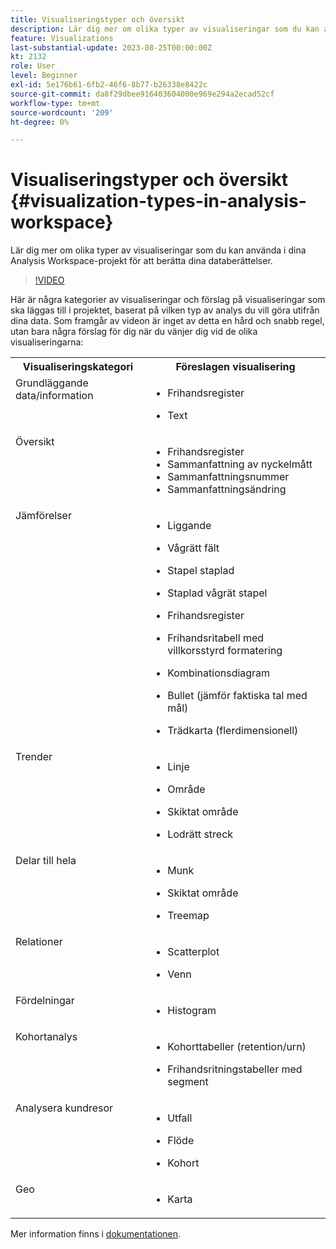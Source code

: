 ```yaml
---
title: Visualiseringstyper och översikt
description: Lär dig mer om olika typer av visualiseringar som du kan använda i dina Analysis Workspace-projekt för att berätta dina databerättelser.
feature: Visualizations
last-substantial-update: 2023-08-25T00:00:00Z
kt: 2132
role: User
level: Beginner
exl-id: 5e176b61-6fb2-46f6-8b77-b26338e8422c
source-git-commit: da8f29dbee916403604000e969e294a2ecad52cf
workflow-type: tm+mt
source-wordcount: '209'
ht-degree: 0%

---
```


# Visualiseringstyper och översikt {#visualization-types-in-analysis-workspace}

Lär dig mer om olika typer av visualiseringar som du kan använda i dina Analysis Workspace-projekt för att berätta dina databerättelser.

>[!VIDEO](https://video.tv.adobe.com/v/23994/?quality=12&learn=on)

Här är några kategorier av visualiseringar och förslag på visualiseringar som ska läggas till i projektet, baserat på vilken typ av analys du vill göra utifrån dina data. Som framgår av videon är inget av detta en hård och snabb regel, utan bara några förslag för dig när du vänjer dig vid de olika visualiseringarna:

<table style="max-width: 1214px;">
<tr>
    <th>
        Visualiseringskategori
    </th>
    <th>
        Föreslagen visualisering
    </th>
</tr>
<tr>
  <td style="vertical-align: top;">Grundläggande data/information
  </td>

<td style="vertical-align: top;">

* Frihandsregister
* Text

  </td>
</tr>
<tr>
  <td style="vertical-align: top;">Översikt
  </td>

<td style="vertical-align: top;">

* Frihandsregister
* Sammanfattning av nyckelmått
* Sammanfattningsnummer
* Sammanfattningsändring

</td>
</tr>
<tr>
  <td style="vertical-align: top;">Jämförelser
  </td>

<td style="vertical-align: top;">

* Liggande
* Vågrätt fält
* Stapel staplad
* Staplad vågrät stapel
* Frihandsregister
* Frihandsritabell med villkorsstyrd formatering
* Kombinationsdiagram
* Bullet (jämför faktiska tal med mål)
* Trädkarta (flerdimensionell)

  </td>
</tr>
<tr>
  <td style="vertical-align: top;">Trender
  </td>

<td style="vertical-align: top;">

* Linje
* Område
* Skiktat område
* Lodrätt streck

  </td>
</tr>
<tr>
  <td style="vertical-align: top;">Delar till hela
  </td>

<td style="vertical-align: top;">

* Munk
* Skiktat område
* Treemap

  </td>
</tr>
<tr>
  <td style="vertical-align: top;">Relationer
  </td>

<td style="vertical-align: top;">

* Scatterplot
* Venn

  </td>
</tr>
<tr>
  <td style="vertical-align: top;">Fördelningar
  </td>

<td style="vertical-align: top;">

* Histogram

  </td>
</tr>
<tr>
  <td style="vertical-align: top;">Kohortanalys
  </td>

<td style="vertical-align: top;">

* Kohorttabeller (retention/urn)
* Frihandsritningstabeller med segment

  </td>
</tr>
<tr>
  <td style="vertical-align: top;">Analysera kundresor
  </td>

<td style="vertical-align: top;">

* Utfall
* Flöde
* Kohort

  </td>
</tr>
<tr>
  <td style="vertical-align: top;">Geo
  </td>

<td style="vertical-align: top;">

* Karta

  </td>
</tr>


</table>

Mer information finns i [dokumentationen](https://experienceleague.adobe.com/docs/analytics/analyze/analysis-workspace/visualizations/freeform-analysis-visualizations.html).

